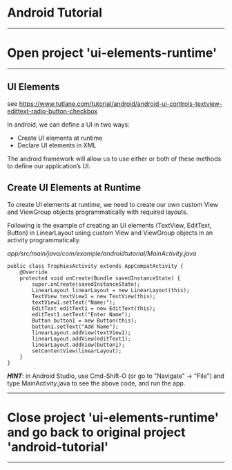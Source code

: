 # Android Tutorial

*******************************************************************************************************************
# Open project 'ui-elements-runtime'
*******************************************************************************************************************

## UI Elements

see https://www.tutlane.com/tutorial/android/android-ui-controls-textview-edittext-radio-button-checkbox

In android, we can define a UI in two ways:

- Create UI elements at runtime
- Declare UI elements in XML

The android framework will allow us to use either or both of these methods to define our application’s UI.

## Create UI Elements at Runtime

To create UI elements at runtime, we need to create our own custom View and ViewGroup objects programmatically with required layouts.

Following is the example of creating an UI elements (TextView, EditText, Button) in LinearLayout using custom View and ViewGroup objects in
an activity programmatically.

*app/src/main/java/com/example/androidtutorial/MainActivity.java*
```
public class TrophiesActivity extends AppCompatActivity {
    @Override
    protected void onCreate(Bundle savedInstanceState) {
        super.onCreate(savedInstanceState);
        LinearLayout linearLayout = new LinearLayout(this);
        TextView textView1 = new TextView(this);
        textView1.setText("Name:");
        EditText editText1 = new EditText(this);
        editText1.setText("Enter Name");
        Button button1 = new Button(this);
        button1.setText("Add Name");
        linearLayout.addView(textView1);
        linearLayout.addView(editText1);
        linearLayout.addView(button1);
        setContentView(linearLayout);
    }
}
```


**_HINT_**: in Android Studio, use Cmd-Shift-O (or go to "Navigate" -> "File") and type MainActivity.java to see the above code, and
run the app.

*******************************************************************************************************************
# Close project 'ui-elements-runtime' and go back to original project 'android-tutorial'
*******************************************************************************************************************

